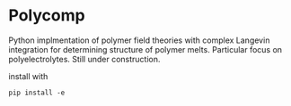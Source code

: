 # Polycomp 

Python implmentation of polymer field theories with complex Langevin integration for 
determining structure of polymer melts. Particular focus on polyelectrolytes. Still 
under construction. 


install with 

    pip install -e
